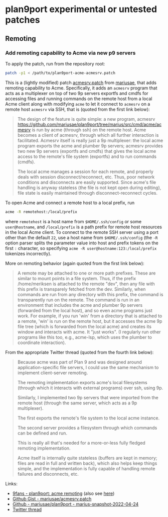 # plan9port experimental or untested patches

## Remoting

### Add remoting capability to Acme via new p9 servers

To apply the patch, run from the repository root:

```sh
patch -p1 < /path/to/plan9port-acme-acmesrv.patch
```

This is a (lightly modified) patch
[acmesrv.patch](https://gist.github.com/mariusae/a7b13730b7c5aa08f32b30a64f31856b)
from [mariusae](https://github.com/mariusae), that adds remoting
capability to Acme. Specifically, it adds an `acmesrv` program that
acts as a multiplexer on top of two 9p servers exportfs and cmdfs for
accessing files and running commands on the remote host from a local
Acme client along with modifying `acme` to let it connect to `acmesrv`
on a remote host `acmesrv` via SSH, that is (quoted from the first
link below):

> The design of the feature is quite simple: a new program, acmesrv
> <https://github.com/mariusae/plan9port/tree/marius/src/cmd/acme/acmesrv>
> is run by acme (through ssh) on the remote host. Acme becomes a
> client of acmesrv, through which all further interaction is
> facilitated. Acmesrv itself is really just a 9p multiplexer: the
> local acme program exports the acme and plumber 9p servers; acmesrv
> provides two new 9p servers (exportfs and cmdfs) that gives the
> local acme access to the remote's file system (exportfs) and to run
> commands (cmdfs).
>
> The local acme manages a session for each remote, and properly deals
> with session disconnect/reconnect, etc. Thus, poor network
> conditions and disconnects are easily supported. Since acme's file
> handling is anyway stateless (the file is not kept open during
> editing), file state is easily maintained through
> disconnect-reconnect cycles.

To open Acme and connect a remote host to a local prefix, run

```sh
acme -R remotehost:/local/prefix
```

where `remotehost` is a host name from `$HOME/.ssh/config` or some
`user@hostname`, and `/local/prefix` is a path prefix for remote host
resources in the local Acme client. To connect to the remote SSH
server using a port other than the default `22`, use a host name from
`$HOME/.ssh/config` (the `-R` option parser splits the parameter value
into host and prefix tokens on the first `:` character, so specifying
`acme -R user@hostname:123:/local/prefix` tokenizes incorrectly).

More on remoting behavior (again quoted from the first link below):

> A remote may be attached to one or more path prefixes. These are
> similar to mount points in a file system. Thus, if the prefix
> /home/meriksen is attached to the remote "dev", then any file with
> this prefix is transparely fetched from the dev. Similarly, when
> commands are run from any directory with this prefix, the command is
> transparently run on the remote. The command is run in an
> environment that includes the acme and plumber 9p servers (forwarded
> from the local host), and so even acme programs just work. For
> example, if you run 'win' from a directory that is attached to a
> remote, 'win' is run on the remote host, but it accesses the acme 9p
> file tree (which is forwarded from the local acme) and creates its
> window and interacts with acme. It "just works". (I regularly run
> other programs like this too, e.g., acme-lsp, which uses the plumber
> to coordinate interaction).

From the appropriate Twitter thread (quoted from the fourth link below):

> Because acme was part of Plan 9 and was designed around
> application-specific file servers, I could use the same mechanism to
> implement client-server remoting.
>
> The remoting implementation exports acme's local filesystems
> (through which it interacts with external programs) over ssh, using
> 9p.
>
> Similarly, I implemented two 9p servers that were imported from the
> remote host (through the same server, which acts as a 9p
> multiplexer).
>
> The first exports the remote's file system to the local acme
> instance.
>
> The second server provides a filesystem through which commands can
> be defined and run.
>
> This is really all that's needed for a more-or-less fully fledged
> remoting implementation.
>
> Acme itself is internally quite stateless (buffers are kept in
> memory; files are read in full and written back), which also helps
> keep things simple, and the implementation is fully capable of
> handling remote failures and disconnects, etc.

Links:

- [9fans - plan9port: acme remoting](https://www.mail-archive.com/9fans@9fans.net/msg39249.html)
  (also see [here](https://twitter.com/marius/status/1345956886881865728))
- [Github Gist - mariusae/acmesrv.patch](https://gist.github.com/mariusae/a7b13730b7c5aa08f32b30a64f31856b)
- [Github - mariusae/plan9port - marius-snapshot-2022-04-24](https://github.com/mariusae/plan9port/tree/marius-snapshot-2022-04-24)
- [Twitter thread](https://twitter.com/marius/status/1345956890648317952)
